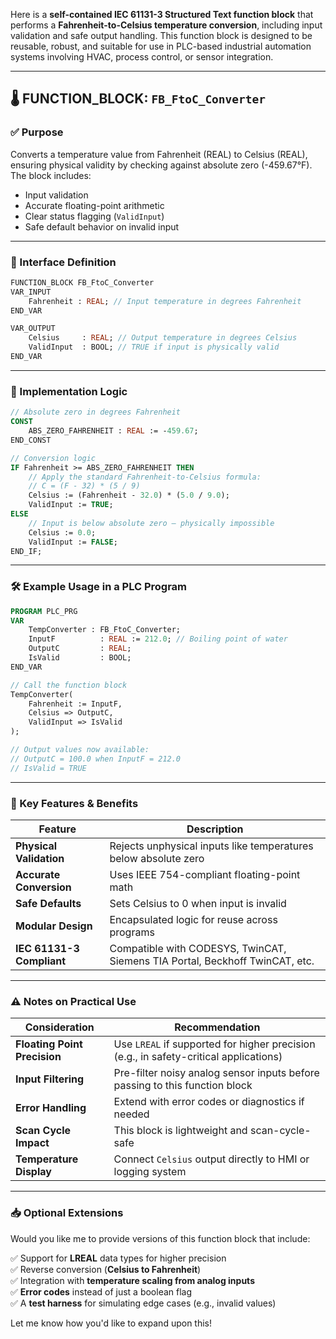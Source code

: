 Here is a **self-contained IEC 61131-3 Structured Text function block** that performs a **Fahrenheit-to-Celsius temperature conversion**, including input validation and safe output handling. This function block is designed to be reusable, robust, and suitable for use in PLC-based industrial automation systems involving HVAC, process control, or sensor integration.

---

## 🌡️ FUNCTION_BLOCK: `FB_FtoC_Converter`

### ✅ Purpose

Converts a temperature value from Fahrenheit (REAL) to Celsius (REAL), ensuring physical validity by checking against absolute zero (-459.67°F). The block includes:

- Input validation
- Accurate floating-point arithmetic
- Clear status flagging (`ValidInput`)
- Safe default behavior on invalid input

---

### 🧱 Interface Definition

```pascal
FUNCTION_BLOCK FB_FtoC_Converter
VAR_INPUT
    Fahrenheit : REAL; // Input temperature in degrees Fahrenheit
END_VAR

VAR_OUTPUT
    Celsius     : REAL; // Output temperature in degrees Celsius
    ValidInput  : BOOL; // TRUE if input is physically valid
END_VAR
```

---

### 🚀 Implementation Logic

```pascal
// Absolute zero in degrees Fahrenheit
CONST
    ABS_ZERO_FAHRENHEIT : REAL := -459.67;
END_CONST

// Conversion logic
IF Fahrenheit >= ABS_ZERO_FAHRENHEIT THEN
    // Apply the standard Fahrenheit-to-Celsius formula:
    // C = (F - 32) * (5 / 9)
    Celsius := (Fahrenheit - 32.0) * (5.0 / 9.0);
    ValidInput := TRUE;
ELSE
    // Input is below absolute zero — physically impossible
    Celsius := 0.0;
    ValidInput := FALSE;
END_IF;
```

---

### 🛠 Example Usage in a PLC Program

```pascal
PROGRAM PLC_PRG
VAR
    TempConverter : FB_FtoC_Converter;
    InputF          : REAL := 212.0; // Boiling point of water
    OutputC         : REAL;
    IsValid         : BOOL;
END_VAR

// Call the function block
TempConverter(
    Fahrenheit := InputF,
    Celsius => OutputC,
    ValidInput => IsValid
);

// Output values now available:
// OutputC = 100.0 when InputF = 212.0
// IsValid = TRUE
```

---

### 📌 Key Features & Benefits

| Feature | Description |
|--------|-------------|
| **Physical Validation** | Rejects unphysical inputs like temperatures below absolute zero |
| **Accurate Conversion** | Uses IEEE 754-compliant floating-point math |
| **Safe Defaults** | Sets Celsius to 0 when input is invalid |
| **Modular Design** | Encapsulated logic for reuse across programs |
| **IEC 61131-3 Compliant** | Compatible with CODESYS, TwinCAT, Siemens TIA Portal, Beckhoff TwinCAT, etc. |

---

### ⚠️ Notes on Practical Use

| Consideration | Recommendation |
|--------------|----------------|
| **Floating Point Precision** | Use `LREAL` if supported for higher precision (e.g., in safety-critical applications) |
| **Input Filtering** | Pre-filter noisy analog sensor inputs before passing to this function block |
| **Error Handling** | Extend with error codes or diagnostics if needed |
| **Scan Cycle Impact** | This block is lightweight and scan-cycle-safe |
| **Temperature Display** | Connect `Celsius` output directly to HMI or logging system |

---

### 📥 Optional Extensions

Would you like me to provide versions of this function block that include:

✅ Support for **LREAL** data types for higher precision  
✅ Reverse conversion (**Celsius to Fahrenheit**)  
✅ Integration with **temperature scaling from analog inputs**  
✅ **Error codes** instead of just a boolean flag  
✅ A **test harness** for simulating edge cases (e.g., invalid values)

Let me know how you'd like to expand upon this!
